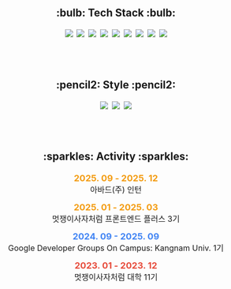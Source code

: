 <div align="center">
  <h2><p>:bulb: <strong>Tech Stack</strong> :bulb:</p></h2>
  <div>
    <img src="https://img.shields.io/badge/html5-E34F26?style=for-the-badge&logo=html5&logoColor=white">&nbsp;
    <img src="https://img.shields.io/badge/javascript-F7DF1E?style=for-the-badge&logo=javascript&logoColor=black">&nbsp; 
    <img src="https://img.shields.io/badge/react-61DAFB?style=for-the-badge&logo=react&logoColor=black">&nbsp;
    <img src="https://img.shields.io/badge/node.js-339933?style=for-the-badge&logo=node.js&logoColor=white">&nbsp;
    <img src="https://img.shields.io/badge/next.js-000000?style=for-the-badge&logo=next.js&logoColor=white">&nbsp;
    <img src="https://img.shields.io/badge/java-007396?style=for-the-badge&logo=java&logoColor=white">&nbsp;
    <img src="https://img.shields.io/badge/spring-6DB33F?style=for-the-badge&logo=spring&logoColor=white">&nbsp;
    <img src="https://img.shields.io/badge/mysql-4479A1?style=for-the-badge&logo=mysql&logoColor=white">&nbsp;
    <img src="https://img.shields.io/badge/mybatis-4285F4?style=for-the-badge&logo=mybatis&logoColor=white">
    <br/><br/><br/><br/>
  </div>
  

  <h2><p>:pencil2: <strong>Style</strong> :pencil2:</p></h2>
  <div>
    <img src="https://img.shields.io/badge/css-1572B6?style=for-the-badge&logo=css3&logoColor=white">&nbsp;
    <img src="https://img.shields.io/badge/tailwindcss-17A7C9?style=for-the-badge&logo=tailwindcss&logoColor=white">&nbsp;
    <img src="https://img.shields.io/badge/styledcomponents-D05880?style=for-the-badge&logo=styledcomponents&logoColor=white">
    <br/><br/><br/><br/>
  </div>
  

  <h2><p>:sparkles: <strong>Activity</strong> :sparkles:</p></h2>
  <div>
    <p><strong style="color: #f39c12; font-size: 18px;">2025. 09 - 2025. 12 </strong><br>
       <span style="font-size: 16px;">아바드(주) 인턴</span></p>
    <p><strong style="color: #f39c12; font-size: 18px;">2025. 01 - 2025. 03 </strong><br>
       <span style="font-size: 16px;">멋쟁이사자처럼 프론트엔드 플러스 3기</span></p>
    <p><strong style="color: #4285F4; font-size: 18px;">2024. 09 - 2025. 09</strong><br>
       <span style="font-size: 16px;">Google Developer Groups On Campus: Kangnam Univ. 1기</span></p>
    <p><strong style="color: #e74c3c; font-size: 18px;">2023. 01 - 2023. 12</strong><br>
       <span style="font-size: 16px;">멋쟁이사자처럼 대학 11기</span></p>
  </div>
</div>
